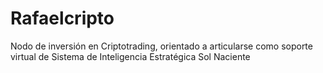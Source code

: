 # Rafaelcripto
Nodo de inversión en Criptotrading, orientado a articularse como soporte virtual de Sistema de Inteligencia Estratégica Sol Naciente
